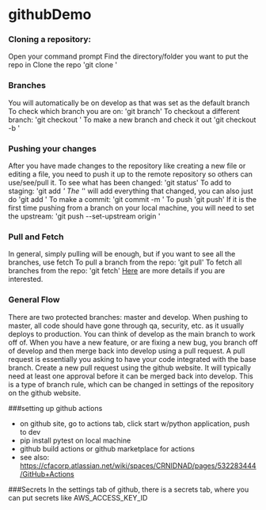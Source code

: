 
# githubDemo

### Cloning a repository:
Open your command prompt
Find the directory/folder you want to put the repo in
Clone the repo
'git clone <repo link>'

### Branches
You will automatically be on develop as that was set as the default branch
To check which branch you are on:
'git branch'
To checkout a different branch:
'git checkout <branchname>'
To make a new branch and check it out
'git checkout -b <new branchname>'

### Pushing your changes
After you have made changes to the repository like creating a new file or editing a file,
you need to push it up to the remote repository so others can use/see/pull it.
To see what has been changed:
'git status'
To add to staging:
'git add *'
The '*' will add everything that changed, you can also just do 'git add <changedfilename>'
To make a commit:
'git commit -m <your comment here>'
To push
'git push'
If it is the first time pushing from a branch on your local machine, you will need to set the upstream:
'git push --set-upstream origin <branchname>'

### Pull and Fetch
In general, simply pulling will be enough, but if you want to see all the branches, use fetch
To pull a branch from the repo:
'git pull'
To fetch all branches from the repo:
'git fetch'
[Here](https://stackoverflow.com/questions/24151990/pull-all-branches-from-origin) are more details if you are interested.

### General Flow
There are two protected branches: master and develop.
When pushing to master, all code should have gone through qa, security, etc. as it usually deploys to production.
You can think of develop as the main branch to work off of. When you have a new feature, or are fixing a new bug, you branch off of develop and then merge back into develop using a pull request.
A pull request is essentially you asking to have your code integrated with the base branch.
Create a new pull request using the github website. It will typically need at least one approval before it can be merged back into develop. This is a type of branch rule, which can be changed in settings of the repository on the github website.

###setting up github actions
- on github site, go to actions tab, click start w/python application, push to dev
- pip install pytest on local machine
- github build actions or github marketplace for actions
- see also: https://cfacorp.atlassian.net/wiki/spaces/CRNIDNAD/pages/532283444/GitHub+Actions

###Secrets
In the settings tab of github, there is a secrets tab, where you can put secrets like AWS_ACCESS_KEY_ID
